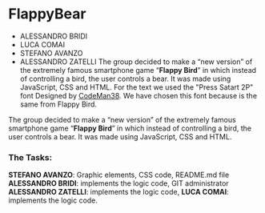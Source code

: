 # FlappyBear 

- ALESSANDRO BRIDI
- LUCA COMAI
- STEFANO AVANZO
- ALESSANDRO ZATELLI
The group decided to make a “new version” of the extremely famous smartphone game “<b>Flappy Bird</b>” in which instead of controlling a bird, the user controls a bear. It was made using JavaScript, CSS and HTML. For the text we used the "Press Satart 2P" font Designed by  [CodeMan38](https://github.com/olikraus/u8g2/wiki/fntgrpcodeman38). We have chosen this font because is the same from Flappy Bird.


The group decided to make a “new version” of the extremely famous smartphone game “**Flappy Bird**” in which instead of controlling a bird, the user controls a bear. It was made using JavaScript, CSS and HTML.


### The Tasks:
**STEFANO AVANZO**: Graphic elements, CSS code, README.md file 
**ALESSANDRO BRIDI**: implements the logic code, GIT administrator
**ALESSANDRO ZATELLI**: implements the logic code, 
**LUCA COMAI**: implements the logic code.